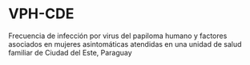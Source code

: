 # VPH-CDE
Frecuencia de infección por virus del papiloma humano y factores asociados en mujeres asintomáticas atendidas en una unidad de salud familiar de Ciudad del Este, Paraguay
